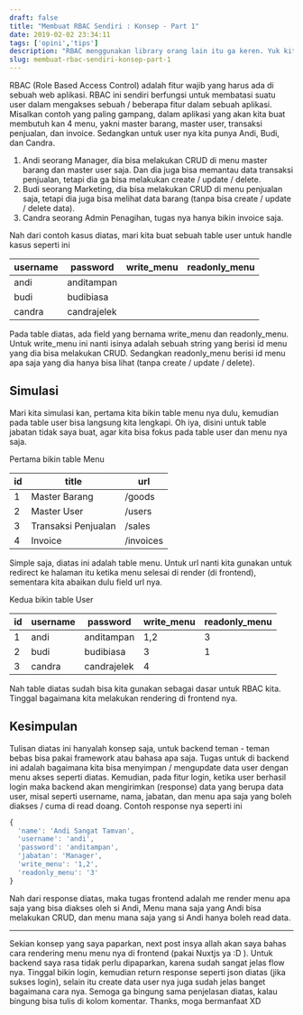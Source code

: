 ```yaml
---
draft: false
title: "Membuat RBAC Sendiri : Konsep - Part 1"
date: 2019-02-02 23:34:11
tags: ['opini','tips']
description: "RBAC menggunakan library orang lain itu ga keren. Yuk kita bikin RBAC dengan konsep kita sendiri..."
slug: membuat-rbac-sendiri-konsep-part-1
---
```


RBAC (Role Based Access Control) adalah fitur wajib yang harus ada di sebuah web aplikasi. RBAC ini sendiri berfungsi untuk membatasi suatu user dalam mengakses sebuah / beberapa fitur dalam sebuah aplikasi. Misalkan contoh yang paling gampang, dalam aplikasi yang akan kita buat membutuh kan 4 menu, yakni master barang, master user, transaksi penjualan, dan invoice. Sedangkan untuk user nya kita punya Andi, Budi, dan Candra.

1. Andi seorang Manager, dia bisa melakukan CRUD di menu master barang dan master user saja. Dan dia juga bisa memantau data transaksi penjualan, tetapi dia ga bisa melakukan create / update / delete.
2. Budi seorang Marketing, dia bisa melakukan CRUD di menu penjualan saja, tetapi dia juga bisa melihat data barang (tanpa bisa create / update / delete data).
3. Candra seorang Admin Penagihan, tugas nya hanya bikin invoice saja.

Nah dari contoh kasus diatas, mari kita buat sebuah table user untuk handle kasus seperti ini

username | password | write_menu | readonly_menu
--- | --- | --- | ---
andi | anditampan
budi | budibiasa
candra | candrajelek

Pada table diatas, ada field yang bernama write_menu dan readonly_menu. Untuk write_menu ini nanti isinya adalah sebuah string yang berisi id menu yang dia bisa melakukan CRUD. Sedangkan readonly_menu berisi id menu apa saja yang dia hanya bisa lihat (tanpa create / update / delete).

## Simulasi

Mari kita simulasi kan, pertama kita bikin table menu nya dulu, kemudian pada table user bisa langsung kita lengkapi. Oh iya, disini untuk table jabatan tidak saya buat, agar kita bisa fokus pada table user dan menu nya saja.

Pertama bikin table Menu

id | title | url
--- | --- | ---
1 | Master Barang | /goods
2 | Master User | /users
3 | Transaksi Penjualan | /sales
4 | Invoice | /invoices

Simple saja, diatas ini adalah table menu. Untuk url nanti kita gunakan untuk redirect ke halaman itu ketika menu selesai di render (di frontend), sementara kita abaikan dulu field url nya.

Kedua bikin table User

id | username | password | write_menu | readonly_menu
--- | --- | --- | --- | ---
1 | andi | anditampan | 1,2 | 3
2 | budi | budibiasa | 3 | 1
3 | candra | candrajelek | 4

Nah table diatas sudah bisa kita gunakan sebagai dasar untuk RBAC kita. Tinggal bagaimana kita melakukan rendering di frontend nya.

## Kesimpulan

Tulisan diatas ini hanyalah konsep saja, untuk backend teman - teman bebas bisa pakai framework atau bahasa apa saja. Tugas untuk di backend ini adalah bagaimana kita bisa menyimpan / mengupdate data user dengan menu akses seperti diatas. Kemudian, pada fitur login, ketika user berhasil login maka backend akan mengirimkan (response) data yang berupa data user, misal seperti username, nama, jabatan, dan menu apa saja yang boleh diakses / cuma di read doang. Contoh response nya seperti ini

```javascript
{
  'name': 'Andi Sangat Tamvan',
  'username': 'andi',
  'password': 'anditampan',
  'jabatan': 'Manager',
  'write_menu': '1,2',
  'readonly_menu': '3'
}
```

Nah dari response diatas, maka tugas frontend adalah me render menu apa saja yang bisa diakses oleh si Andi, Menu mana saja yang Andi bisa melakukan CRUD, dan menu mana saja yang si Andi hanya boleh read data.

<hr/>

Sekian konsep yang saya paparkan, next post insya allah akan saya bahas cara rendering menu menu nya di frontend (pakai Nuxtjs ya :D ). Untuk backend saya rasa tidak perlu dipaparkan, karena sudah sangat jelas flow nya. Tinggal bikin login, kemudian return response seperti json diatas (jika sukses login), selain itu create data user nya juga sudah jelas banget bagaimana cara nya. Semoga ga bingung sama penjelasan diatas, kalau bingung bisa tulis di kolom komentar. Thanks, moga bermanfaat XD
